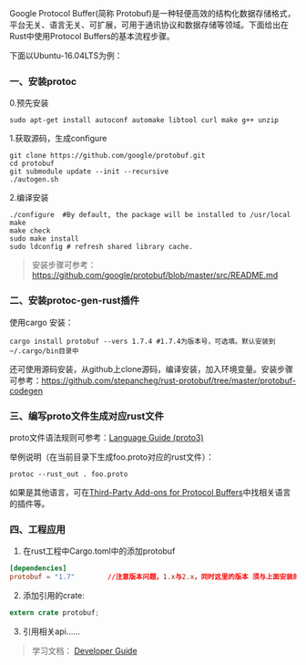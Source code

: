 Google Protocol Buffer(简称 Protobuf)是一种轻便高效的结构化数据存储格式，平台无关、语言无关、可扩展，可用于通讯协议和数据存储等领域。下面给出在Rust中使用Protocol Buffers的基本流程步骤。


下面以Ubuntu-16.04LTS为例：
### 一、安装protoc

0.预先安装
```
sudo apt-get install autoconf automake libtool curl make g++ unzip
```

1.获取源码，生成configure
```
git clone https://github.com/google/protobuf.git
cd protobuf
git submodule update --init --recursive
./autogen.sh
```

2.编译安装
```
./configure  #By default, the package will be installed to /usr/local
make
make check
sudo make install
sudo ldconfig # refresh shared library cache.
```
>安装步骤可参考：https://github.com/google/protobuf/blob/master/src/README.md

### 二、安装protoc-gen-rust插件
使用cargo 安装：
```
cargo install protobuf --vers 1.7.4 #1.7.4为版本号，可选填。默认安装到~/.cargo/bin目录中
```

还可使用源码安装，从github上clone源码，编译安装，加入环境变量。安装步骤可参考：https://github.com/stepancheg/rust-protobuf/tree/master/protobuf-codegen

### 三、编写proto文件生成对应rust文件
proto文件语法规则可参考：[Language Guide (proto3)](https://developers.google.com/protocol-buffers/docs/proto3)

举例说明（在当前目录下生成foo.proto对应的rust文件）：
```
protoc --rust_out . foo.proto 
```
如果是其他语言，可在[Third-Party Add-ons for Protocol Buffers](https://github.com/google/protobuf/blob/master/docs/third_party.md)中找相关语言的插件等。
### 四、工程应用
1. 在rust工程中Cargo.toml中的添加protobuf
```toml
[dependencies]
protobuf = "1.7"		//注意版本问题，1.x与2.x，同时这里的版本 须与上面安装的protobuf版本相一致
```
2. 添加引用的crate:
```rust
extern crate protobuf;
```
3. 引用相关api......

>学习文档： [Developer Guide](https://developers.google.com/protocol-buffers/docs/overview)